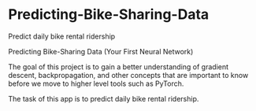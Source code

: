 # Predicting-Bike-Sharing-Data
Predict daily bike rental ridership

Predicting Bike-Sharing Data (Your First Neural Network)

The goal of this project is to gain a better understanding of gradient descent, backpropagation, and other concepts that are important 
to know before we move to higher level tools such as PyTorch.

The task of this app is to predict daily bike rental ridership.
